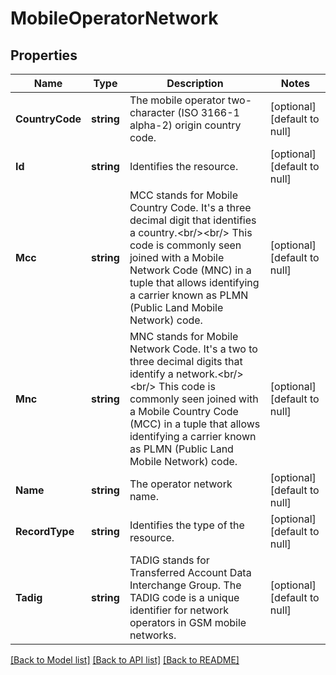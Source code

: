 # MobileOperatorNetwork

## Properties
Name | Type | Description | Notes
------------ | ------------- | ------------- | -------------
**CountryCode** | **string** | The mobile operator two-character (ISO 3166-1 alpha-2) origin country code. | [optional] [default to null]
**Id** | **string** | Identifies the resource. | [optional] [default to null]
**Mcc** | **string** | MCC stands for Mobile Country Code. It&#x27;s a three decimal digit that identifies a country.&lt;br/&gt;&lt;br/&gt; This code is commonly seen joined with a Mobile Network Code (MNC) in a tuple that allows identifying a carrier known as PLMN (Public Land Mobile Network) code. | [optional] [default to null]
**Mnc** | **string** | MNC stands for Mobile Network Code. It&#x27;s a two to three decimal digits that identify a network.&lt;br/&gt;&lt;br/&gt;  This code is commonly seen joined with a Mobile Country Code (MCC) in a tuple that allows identifying a carrier known as PLMN (Public Land Mobile Network) code. | [optional] [default to null]
**Name** | **string** | The operator network name. | [optional] [default to null]
**RecordType** | **string** | Identifies the type of the resource. | [optional] [default to null]
**Tadig** | **string** | TADIG stands for Transferred Account Data Interchange Group. The TADIG code is a unique identifier for network operators in GSM mobile networks. | [optional] [default to null]

[[Back to Model list]](../README.md#documentation-for-models) [[Back to API list]](../README.md#documentation-for-api-endpoints) [[Back to README]](../README.md)

